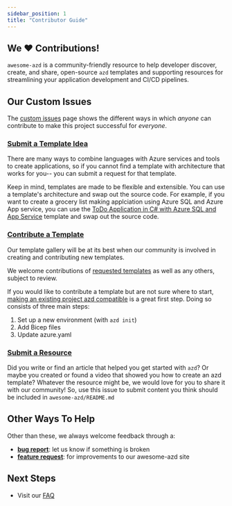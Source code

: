 ```yaml
---
sidebar_position: 1
title: "Contributor Guide"
---
```


## We ♥️ Contributions!
`awesome-azd` is a community-friendly resource to help developer discover, create, and share, open-source `azd` templates and supporting resources for streamlining your application development and CI/CD pipelines.

## Our Custom Issues
The [custom issues](https://github.com/Azure/awesome-azd/issues/new/choose) page shows the different ways in which _anyone_ can contribute to make this project successful for _everyone_. 

### [Submit a Template Idea](https://github.com/Azure/awesome-azd/issues/new?assignees=nitya%2C+savannahostrowski&labels=requested-contribution&template=%F0%9F%A4%94-submit-an-idea-for-a-template.md&title=%5BIdea%5D+%3Cyour-template-name%3E)
There are many ways to combine languages with Azure services and tools to create applications, so if you cannot find a template with architecture that works for you-- you can submit a request for that template.

Keep in mind, templates are made to be flexible and extensible. You can use a template's architecture and swap out the source code. For example, if you want to create a grocery list making applciation using Azure SQL and Azure App service, you can use the [ToDo Application in C# with Azure SQL and App Service](https://github.com/Azure-Samples/todo-csharp-sql) template and swap out the source code. 

### [Contribute a Template](https://github.com/Azure/awesome-azd/issues/new?assignees=nitya%2C+savannahostrowski&labels=new-contribution&template=%F0%9F%93%B2contribute-an-azd-template-.md&title=%5BNew+azd-template%5D+%3Cyour-template-name%3E)
Our template gallery will be at its best when our community is involved in creating and contributing new templates. 

We welcome contributions of [requested templates](https://github.com/Azure/awesome-azd/issues?q=is%3Aopen+is%3Aissue+label%3Arequested-contribution) as well as any others, subject to review. 

If you would like to contribute a template but are not sure where to start, [making an existing project azd compatible](https://learn.microsoft.com/en-us/azure/developer/azure-developer-cli/make-azd-compatible) is a great first step. Doing so consists of three main steps:
1.  Set up a new environment (with `azd init`)
2.  Add Bicep files
3.  Update azure.yaml 

### [Submit a Resource](https://github.com/Azure/awesome-azd/issues/new?assignees=nitya%2C+savannahostrowski&labels=awesome-readme&template=%E2%9A%99%EF%B8%8F-submit-a-new-resource.md&title=%5BResource%5D)
Did you write or find an article that helped you get started with `azd`? Or maybe you created or found a video that showed you how to create an azd template? Whatever the resource might be, we would love for you to share it with our community! So, use this issue to submit content you think should be included in `awesome-azd/README.md`

## Other Ways To Help 
Other than these, we always welcome feedback through a:
 - [**bug report**](https://github.com/Azure/awesome-azd/issues/new?assignees=&labels=&template=bug_report.md&title=): let us know if something is broken
 - [**feature request**](https://github.com/Azure/awesome-azd/issues/new?assignees=&labels=&template=feature_request.md&title=): for improvements to our awesome-azd site

## Next Steps
- Visit our [FAQ](./1-faq/1-azd.md)
